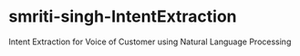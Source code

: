 # smriti-singh-IntentExtraction
Intent Extraction for Voice of Customer using Natural Language Processing
